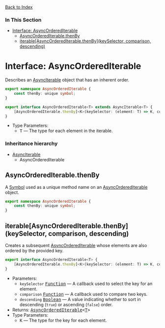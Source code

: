 [Back to Index](#index.md)



### In This Section

* [Interface: AsyncOrderedIterable](#interface-asyncorderediterable)
    * [AsyncOrderedIterable.thenBy](#asyncorderediterablethenby)
    * [iterable\[AsyncOrderedIterable.thenBy\](keySelector, comparison, descending)](#iterableasyncorderediterablethenbykeyselector-comparison-descending)



# Interface: AsyncOrderedIterable
Describes an [AsyncIterable][] object that has an inherent order.

```ts
export namespace AsyncOrderedIterable {
    const thenBy: unique symbol;
}

export interface AsyncOrderedIterable<T> extends AsyncIterable<T> {
    [AsyncOrderedIterable.thenBy]<K>(keySelector: (element: T) => K, comparison: (x: K, y: K) => number, descending: boolean): AsyncOrderedIterable<T>;
}
```

* Type Parameters:
  * <a name="asyncorderediterable-t"></a><samp>T</samp> &mdash; The type for each element in the iterable.

### Inheritance hierarchy
* [AsyncIterable][]
    * AsyncOrderedIterable



## AsyncOrderedIterable.thenBy
A [Symbol][] used as a unique method name on an [AsyncOrderedIterable](#interface-asyncorderediterable) object.

```ts
export namespace AsyncOrderedIterable {
    const thenBy: unique symbol;
}
```



## iterable[AsyncOrderedIterable.thenBy](keySelector, comparison, descending)
Creates a subsequent [AsyncOrderedIterable](#interface-asyncorderediterable) whose elements are also ordered by the provided key.

```ts
export interface AsyncOrderedIterable<T> {
    [AsyncOrderedIterable.thenBy]<K>(keySelector: (element: T) => K, comparison: (x: K, y: K) => number, descending: boolean): AsyncOrderedIterable<T>;
}
```

* Parameters:
  * `keySelector` <samp>[Function][]</samp> &mdash; A callback used to select the key for an element.
  * `comparison` <samp>[Function][]</samp> &mdash; A callback used to compare two keys.
  * `descending` <samp>[Boolean][]</samp> &mdash; A value indicating whether to sort in descending (`true`) or ascending (`false`) order.
* Returns: <samp>[AsyncOrderedIterable](#interface-asyncorderediterable)&lt;[T](#asyncorderediterable-t)&gt;</samp>
* Type Parameters:
    * <samp>K</samp> &mdash; The type for the key for each element.



[AsyncIterable]: http://ecma-international.org/ecma-262/6.0/index.html#sec-symbol.asynciterator
[Function]: http://ecma-international.org/ecma-262/6.0/index.html#sec-function-constructor
[Symbol]: http://ecma-international.org/ecma-262/6.0/index.html#sec-symbol-constructor
[Boolean]: http://ecma-international.org/ecma-262/6.0/index.html#sec-boolean-constructor